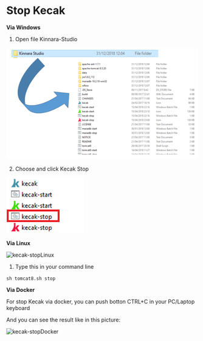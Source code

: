 # Stop Kecak

**Via Windows**

1. Open file Kinnara-Studio

<img src="https://raw.githubusercontent.com/kinnara-digital-studio/kecak-workflow/master/docs/assets/startKecak.png" alt="startKecak" />

2. Choose and click Kecak Stop

<img src="https://raw.githubusercontent.com/kinnara-digital-studio/kecak-workflow/master/docs/assets/kecak-stop.png" alt="kecak-stop" />

**Via Linux**

<img src="https://raw.githubusercontent.com/kinnara-digital-studio/kecak-workflow/master/docs/assets/linux-KecakStopLinux.png" alt="kecak-stopLinux" />

1. Type this in your command line 

```
sh tomcat8.sh stop
```

**Via Docker**

For stop Kecak via docker, you can push botton CTRL+C in your PC/Laptop keyboard

And you can see the result like in this picture:

<img src="https://raw.githubusercontent.com/kinnara-digital-studio/kecak-workflow/master/docs/assets/linux-KecakStopDocker.jpg" alt="kecak-stopDocker" />

